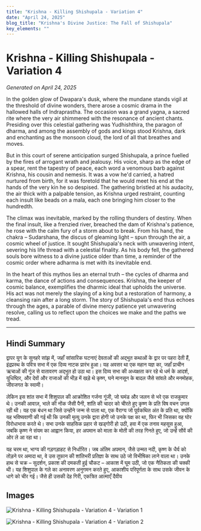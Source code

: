 ```yaml
---
title: "Krishna - Killing Shishupala - Variation 4"
date: "April 24, 2025"
blog_title: "Krishna's Divine Justice: The Fall of Shishupala"
key_elements: ""
---
```


# Krishna - Killing Shishupala - Variation 4

*Generated on April 24, 2025*

In the golden glow of Dwapara's dusk, where the mundane stands vigil at the threshold of divine wonders, there arose a cosmic drama in the hallowed halls of Indraprastha. The occasion was a grand yagna, a sacred rite where the very air shimmered with the resonance of ancient chants. Presiding over this celestial gathering was Yudhishthira, the paragon of dharma, and among the assembly of gods and kings stood Krishna, dark and enchanting as the monsoon cloud, the lord of all that breathes and moves.

But in this court of serene anticipation surged Shishupala, a prince fuelled by the fires of arrogant wrath and jealousy. His voice, sharp as the edge of a spear, rent the tapestry of peace, each word a venomous barb against Krishna, his cousin and nemesis. It was a vow he'd carried, a hatred nurtured from birth, for it was foretold that he would meet his end at the hands of the very kin he so despised. The gathering bristled at his audacity, the air thick with a palpable tension, as Krishna urged restraint, counting each insult like beads on a mala, each one bringing him closer to the hundredth.

The climax was inevitable, marked by the rolling thunders of destiny. When the final insult, like a frenzied river, breached the dam of Krishna's patience, he rose with the calm fury of a storm about to break. From his hand, the chakra – Sudarshana, the discus of gleaming light – spun through the air, a cosmic wheel of justice. It sought Shishupala's neck with unwavering intent, severing his life thread with a celestial finality. As his body fell, the gathered souls bore witness to a divine justice older than time, a reminder of the cosmic order where adharma is met with its inevitable end.

In the heart of this mythos lies an eternal truth – the cycles of dharma and karma, the dance of actions and consequences. Krishna, the keeper of cosmic balance, exemplifies the dharmic ideal that upholds the universe. His act was not merely the slaying of a king but a restoration of harmony, a cleansing rain after a long storm. The story of Shishupala's end thus echoes through the ages, a parable of divine mercy patience yet unwavering resolve, calling us to reflect upon the choices we make and the paths we tread.

---

## Hindi Summary

द्वापर युग के सुनहरे सांझ में, जहाँ सांसारिक घटनाएं देवताओं की अद्भुत कथाओं के द्वार पर पहरा देती हैं, इंद्रप्रस्थ के पवित्र सभा में एक दिव्य नाटक प्रारंभ हुआ। यह अवसर था एक महान यज्ञ का, जहाँ प्राचीन ऋचाओं की गूंज से वातावरण अद्भुत हो उठा था। इस दिव्य सभा की अध्यक्षता कर रहे थे धर्म के आदर्श, युधिष्ठिर, और देवों और राजाओं की भीड़ में खड़े थे कृष्ण, घने मानसून के बादल जैसे सांवले और मनमोहक, जीवजगत के स्वामी।

लेकिन इस शांत सभा में शिशुपाल की आक्रोशित गर्जना गूंजी, जो घमंड और जलन से भरे एक राजकुमार थे। उनकी आवाज़, भाले की नोंक जैसी पैनी, शांति की चादर को चीरते हुए कृष्ण के प्रति विष वचन उगल रही थी। यह एक बंधन था जिसे उन्होंने जन्म से पाला था, एक वैराग्य जो पूर्वकथित अंत के प्रति था, क्योंकि यह भविष्यवाणी की गई थी कि उनकी मृत्यु उनके द्वारा होगी जो उनके पक्ष का था, फिर भी जिसका वह घोर विरोधाभास करते थे। सभा उनके साहसिक प्रहार से खड्गोरी हो उठी, हवा में एक तनाव महसूस हुआ, जबकि कृष्ण ने संयम का आह्वान किया, हर अपमान को माला के मोती की तरह गिनते हुए, जो उन्हें सौवें की ओर ले आ रहा था।

यह चरम था, भाग्य की गड़गड़ाहट से निर्धारित। जब अंतिम अपमान, जैसे उन्मत नदी, कृष्ण के धैर्य को तोड़ने पर अमादा था, वे उस तूफान की शांतिभरी प्रतिज्ञा के साथ उठे जो विभीषिका लाने वाला था। उनके हाथ से चक्र – सुदर्शन, प्रकाश की दमकती हुई चौकट – आकाश में घूम उठी, जो एक नैतिकता की चक्की थी। यह शिशुपाल के गले का अनावरण अनुगमन करते हुए, आकाशीय परिपूर्णता के साथ उसके जीवन के धागे को चीर गई। जैसे ही उसकी देह गिरी, एकत्रित आत्माएँ दैवीय

## Images

![Krishna - Killing Shishupala - Variation 4 - Variation 1](https://oaidalleapiprodscus.blob.core.windows.net/private/org-J70Xqapa45MPR5XAo7pBs9K6/user-t32ELGEj2UVajMpjeMSrxF1Z/img-YLTu8vWP39wQKFedbaWS1wgH.png?st=2025-04-30T21%3A54%3A39Z&se=2025-04-30T23%3A54%3A39Z&sp=r&sv=2024-08-04&sr=b&rscd=inline&rsct=image/png&skoid=cc612491-d948-4d2e-9821-2683df3719f5&sktid=a48cca56-e6da-484e-a814-9c849652bcb3&skt=2025-04-29T23%3A34%3A16Z&ske=2025-04-30T23%3A34%3A16Z&sks=b&skv=2024-08-04&sig=e0pBevA0D3A0qnguWBNaKHYkBf11f/R1mWljr79O5Yw%3D)

![Krishna - Killing Shishupala - Variation 4 - Variation 2](https://oaidalleapiprodscus.blob.core.windows.net/private/org-J70Xqapa45MPR5XAo7pBs9K6/user-t32ELGEj2UVajMpjeMSrxF1Z/img-goVQnmaSuYUSmwqFjhIlPMgj.png?st=2025-04-30T21%3A55%3A11Z&se=2025-04-30T23%3A55%3A11Z&sp=r&sv=2024-08-04&sr=b&rscd=inline&rsct=image/png&skoid=cc612491-d948-4d2e-9821-2683df3719f5&sktid=a48cca56-e6da-484e-a814-9c849652bcb3&skt=2025-04-30T01%3A24%3A34Z&ske=2025-05-01T01%3A24%3A34Z&sks=b&skv=2024-08-04&sig=4465vZweMnkqT0BkbrzWRlriCFCp25Rd8eJbIQu0VmU%3D)
